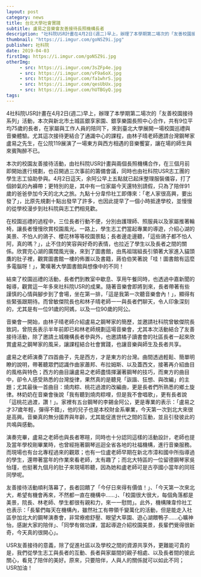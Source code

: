 ```yaml
---
layout: post
category: news
title: 台北大學社會實踐
subtitle: 盧易之音樂會友善接待長照機構長者
description: "社科院USR計畫在4月2日(週二)早上，辦理了本學期第二場次的「友善校園接待系列」活動，本次與新北市土城區銀享家園、銀享樂園長照中心合作，共有9位平均75歲的長者，在家屬與工作人員的陪同下，來到臺北大學展開一場校園巡禮與音樂體驗。尤其這次接待更結合了通識中心的課程，由林子晴老師邀請台灣鋼琴家盧易之先生，在公院119展演了一場東方與西方相遇的音樂饗宴，讓在場的師生與來賓陶醉不已。..."
thumbnail: "https://i.imgur.com/goNSZ9i.jpg"
publisher: 社科院
date: 2019-04-03
firstImg: https://i.imgur.com/goNSZ9i.jpg
otherImg:
     - src: https://i.imgur.com/3sZFp4e.jpg
     - src: https://i.imgur.com/vF9a6oX.jpg
     - src: https://i.imgur.com/fa1whrS.jpg
     - src: https://i.imgur.com/qesUbUx.jpg
     - src: https://i.imgur.com/hUTBGyQ.jpg
tags:
---
```


4社科院USR計畫在4月2日(週二)早上，辦理了本學期第二場次的「友善校園接待系列」活動，本次與新北市土城區銀享家園、銀享樂園長照中心合作，共有9位平均75歲的長者，在家屬與工作人員的陪同下，來到臺北大學展開一場校園巡禮與音樂體驗。尤其這次接待更結合了通識中心的課程，由林子晴老師邀請台灣鋼琴家盧易之先生，在公院119展演了一場東方與西方相遇的音樂饗宴，讓在場的師生與來賓陶醉不已。

本次的校園友善接待活動，由社科院USR計畫與兩個長照機構合作，在三個月前即開始進行規劃，也召開過三次事前的籌備會議，同時也由社科院USR志工團的學生志工協助參與。4月2日這天，余阿公早上五點就已起床整理服裝儀容，打了個帥氣的內褲帶；更特別的是，其中有一位家屬今天還特別請假，只為了陪伴91歲的爸爸參加今天的北大之旅。九點十分韋伶社工即傳來：「老人家很高興，要出發了」，比原先規劃十點出發早了許多，也因此提早了一個小時抵達學校，並慢慢的從學校漫步到社科院與志工們相見歡。

在校園巡禮的過程中，三位長者行動不便，分別由護理師、照服員以及家屬推著輪椅，讓長者慢慢欣賞校園風光。一路上，學生志工們當起專業的導遊，介紹心湖的美景、不怕人的鴿子、櫻花林等等校園景點；長者邊走邊聽，「這些鴿子都不怕人阿，真的嗎？」，止不住的笑容與好奇的表情，也拉近了學生以及長者之間的關係。欣賞完心湖的廣闊風光後，來到了圖書館，由馬祖瑞組長引領著大家進入貓頭鷹的肚子裡，觀賞圖書館一樓的佈置以及書籍，蔣伯伯笑著說「哇！圖書館有這麼多電腦呀！」，驚嘆著大學圖書館與想像中的不同！

結束了校園巡禮的活動，長者們到教室中歇息、享用午餐同時，也透過中嘉新聞的報導，觀賞這一年多來社科院USR的成果。隨著音樂會即將到來，長者帶著有些謹慎的心情與腳步到了會場，坐在第一排，「這是我第一次聽音樂會內！」，顯得有些緊張跟期待。而曾敏傑院長也和林子晴老師一一與長者們聊天，令人印象深刻的，尤其是有一位91歲的阿媽，以及一位90歲的阿公。

音樂會一開始，由林子晴老師介紹盧易之鋼琴家的簡歷，並邀請社科院曾敏傑院長致詞，曾院長表示半年前即已和林老師規劃這場音樂會，尤其本次活動結合了友善接待活動，除了邀請土城機構長者參與外，也邀請橘子讀書會的社區長者一起來欣賞盧易之鋼琴家的風采，讓課程結合社會實踐，也讓音樂與師生及長者共享。

盧易之老師演奏了四首曲子，先是西方，才是東方的台灣。曲間透過輕鬆、簡單明瞭的說明，帶著聽眾們認識作曲家蕭邦、布拉姆斯、以及蓋西文，接著再介紹曲目的風格與特色；西方的曲目讓盧易之老師盡情揮灑著鋼琴的技巧，而東方的曲目中，卻令人感受熟悉的台灣旋律，果然真的是聽見「詼諧、狂想、與改編」的主題；尤其最後一首曲目：燒肉粽、桃花過渡的改編曲，更是長者們所熟悉的鄉土旋律。林奶奶在音樂會後說「我有聽到燒肉粽哩，但是我不會唱歌」，更有長者說「這桃花過渡，讚！」。家裡有五台鋼琴的李錫金阿公，更是專業的表示：「盧易之才37歲年輕，彈得不錯」，他的兒子也是本校財金系畢業，今天第一次到北大來很是高興。音樂真的無分國界與年齡，尤其能促進世代之間的互動，並且引發彼此的共鳴與感動。

演奏完畢，盧易之老師也與長者寒暄，同時也十分認同這樣的活動設計，老師也提及當年學校剛畢業時，也曾經拖著鋼琴巡迴全省各地的社福機構，進行音樂服務。而現場也有台北專程過來的觀眾；也有一位盧老師早期在新北市漳和國中所指導過的學生，還帶著當年的作業來看老師，太有趣了；而北大特區的一位留德鋼琴家吳怡瑾，也挺著九個月的肚子來現場聆聽，因為她和盧老師可是古亭國小當年的同班同學呢。

友善接待活動順利落幕了，長者回饋了「今仔日來得有價值！」、「今天第一次來北大，希望有機會再來，不然都一直在機構中……」、「校園很大很大，每個角落都是美景，院長、林老師、學生都很有親和力，來一一慰問」。此外，機構陳韋伶社工也表示：「長輩們每天在機構內，雖然社工有帶領千變萬化的活動，但是能走入社區參加北大的鋼琴演奏會，非常療癒舒壓、眼望大草園、遊心湖餵鴨子……心曠神怡，感謝大家的陪伴」、「同學有做功課，當起導遊介紹校園美景，長輩們覺得很新奇，今天真的很開心」。

USR友善接待的意義，除了促進社區以及學校之間的資源共享外，更難能可貴的是，我們從學生志工與長者的互動、長者與家屬間的親子相處、以及長者間的彼此關心，看見了陪伴的美好。原來，只要陪伴，人與人的關係就可以如此不同；USR加油！
